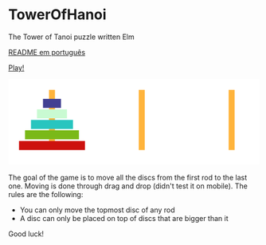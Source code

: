 # TowerOfHanoi
The Tower of Tanoi puzzle written Elm

[README em português](README.pt-br.md)

[Play!](https://tower-of-hanoi-elm.netlify.app/)

![Screenshot](images/screenshot.png)

The goal of the game is to move all the discs from the first rod to the last one.  Moving is done through drag and drop (didn't test it on mobile). The rules are the following:

- You can only move the topmost disc of any rod
- A disc can only be placed on top of discs that are bigger than it

Good luck!
